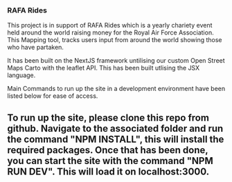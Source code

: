### RAFA Rides

This project is in support of RAFA Rides which is a yearly chariety event held around the world raising money for the Royal Air Force Association. This Mapping tool, tracks users input from around the world showing those who have partaken.

It has been built on the NextJS framework untilising our custom Open Street Maps Carto with the leaflet API. This has been built utlising the JSX language.

Main Commands to run up the site in a development environment have been listed below for ease of access.

## To run up the site, please clone this repo from github. Navigate to the associated folder and run the command "NPM INSTALL", this will install the required packages. Once that has been done, you can start the site with the command "NPM RUN DEV". This will load it on localhost:3000.
